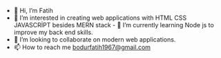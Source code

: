 - 👋 Hi, I’m Fatih
- 👀 I’m interested in creating web applications with HTML CSS JAVASCRİPT besides MERN stack - 🌱 I’m currently learning Node js to improve my back end skills.
- 💞️ I’m looking to collaborate on modern web applications.
- 📫 How to reach me bodurfatih1967@gmail.com

<!---
Fymidc/Fymidc is a ✨ special ✨ repository because its `README.md` (this file) appears on your GitHub profile.
You can click the Preview link to take a look at your changes.
--->
